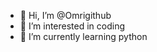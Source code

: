 - 👋 Hi, I’m @Omrigithub
- 👀 I’m interested in coding
- 🌱 I’m currently learning python
  

<!---
Omrigithub/Omrigithub is a ✨ special ✨ repository because its `README.md` (this file) appears on your GeitHub profile.
You can click the Preview link to take a look at your changes.
--->
